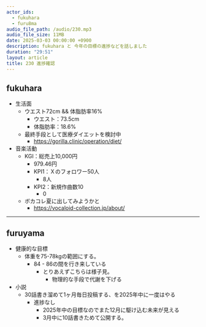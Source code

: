 ```yaml
---
actor_ids:
  - fukuhara
  - furu8ma
audio_file_path: /audio/230.mp3
audio_file_size: 11MB
date: 2025-03-03 00:00:00 +0900
description: fukuhara と 今年の目標の進捗などを話しました
duration: "29:51"
layout: article
title: 230 進捗確認
---
```


## fukuhara
- 生活面
    - ウエスト72cm && 体脂肪率16%
        - ウエスト：73.5cm
        - 体脂肪率：18.6%
    - 最終手段として医療ダイエットを検討中
        - https://gorilla.clinic/operation/diet/
- 音楽活動
    - KGI：総売上10,000円
        - 979.46円
        - KPI1：Ｘのフォロワー50人
            - 8人
        - KPI2：新規作曲数10
            - 0
    - ボカコレ夏に出してみようかと
        - https://vocaloid-collection.jp/about/

----------

## furuyama
- 健康的な目標
    - 体重を75-78kgの範囲にする。
        - 84 - 86の間を行き来している
            - とりあえずこちらは様子見。
                - 物理的な手段で代謝を下げる
- 小説
    - 30話書き溜めて1ヶ月毎日投稿する、を2025年中に一度はやる
        - 進捗なし
            - 2025年中の目標なのでまた12月に駆け込む未来が見える
            - 3月中に10話書きためて公開する。


